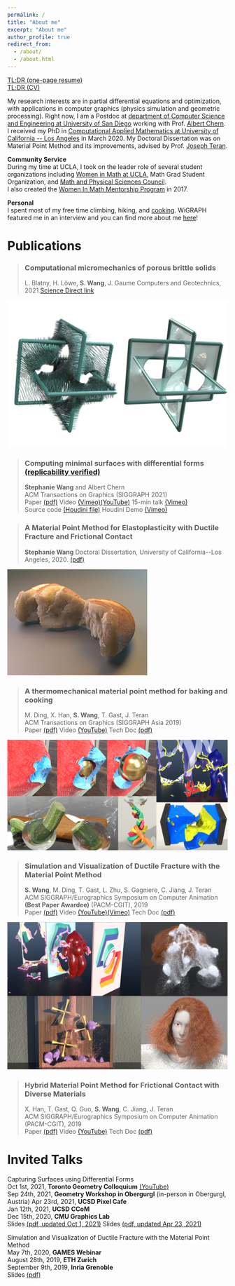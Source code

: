 ```yaml
---
permalink: /
title: "About me"
excerpt: "About me"
author_profile: true
redirect_from: 
  - /about/
  - /about.html
---
```


[TL;DR (one-page resume)](/files/resume.pdf)   
[TL;DR (CV)](/files/cv.pdf)  


My research interests are in partial differential equations and optimization, with applications in computer graphics (physics simulation and geometric processing). 
Right now, I am a Postdoc at [department of Computer Science and Engineering at University of San Diego](https://cse.ucsd.edu/) working with Prof. [Albert Chern](https://cseweb.ucsd.edu/~alchern/). 
I received my PhD in [Computational Applied Mathematics at University of California -- Los Angeles](https://www.math.ucla.edu/research/cam) in March 2020. 
My Doctoral Dissertation was on Material Point Method and its improvements, advised by Prof. [Joseph Teran](https://www.math.ucla.edu/~jteran/). 

**Community Service**  
During my time at UCLA, I took on the leader role of several student organizations including [Women in Math at UCLA](https://www.math.ucla.edu/grad/women-in-math), Math Grad Student Organization, and [Math and Physical Sciences Council](https://www.math.ucla.edu/~mpsc/math/).  
I also created the [Women In Math Mentorship Program](https://www.math.ucla.edu/grad/women-in-math-mentorship-program) in 2017.  

**Personal**  
I spent most of my free time climbing, hiking, and [cooking](https://evastgh.github.io/gallery/). 
WiGRAPH featured me in an interview and you can find more about me [here](https://www.wigraph.org/post-postdocs.html)!


Publications
======

> ### Computational micromechanics of porous brittle solids
> L. Blatny, H. Löwe, **S. Wang**, J. Gaume
> Computers and Geotechnics, 2021
> [Science Direct link](https://www.sciencedirect.com/science/article/pii/S0266352X21002822)

![mincurr](/images/mincurr_cover.jpg)
> ### Computing minimal surfaces with differential forms [(replicability verified)](http://www.replicabilitystamp.org/#https-github-com-evastgh-minimal-current)
> **Stephanie Wang** and Albert Chern  
> ACM Transactions on Graphics (SIGGRAPH 2021)  
> Paper [(pdf)](files/mincurr_paper.pdf) Video [(Vimeo)](https://vimeo.com/542904902)[(YouTube)](https://www.youtube.com/watch?v=HP-DSHth2ck) 15-min talk [(Vimeo)](https://vimeo.com/558315135)  
> Source code [(Houdini file)](files/mincurr_demo_04282021.hipnc) Houdini Demo [(Vimeo)](https://vimeo.com/543382749)

> ### A Material Point Method for Elastoplasticity with Ductile Fracture and Frictional Contact
> **Stephanie Wang**
> Doctoral Dissertation, University of California--Los Angeles, 2020.
> [(pdf)](files/StephanieWang_dissertation_March2020.pdf)

![baking](/images/baking_cover.png)
> ### A thermomechanical material point method for baking and cooking
> M. Ding, X. Han, **S. Wang**, T. Gast, J. Teran  
> ACM Transactions on Graphics (SIGGRAPH Asia 2019)  
> Paper [(pdf)](files/baking_paper.pdf) Video [(YouTube)](https://www.youtube.com/watch?v=iBpolaB4DqA) Tech Doc [(pdf)](files/baking_tech_doc.pdf)

![fracture](/images/fracture_cover.png)
> ### Simulation and Visualization of Ductile Fracture with the Material Point Method
> **S. Wang**, M. Ding, T. Gast, L. Zhu, S. Gagniere, C. Jiang, J. Teran  
> ACM SIGGRAPH/Eurographics Symposium on Computer Animation **(Best Paper Awardee)** (PACM-CGIT), 2019  
> Paper [(pdf)](files/fracture_paper.pdf) Video [(YouTube)](https://www.youtube.com/watch?v=JsHeG0nk7JU)[(Vimeo)](https://vimeo.com/353779419) Tech Doc [(pdf)](files/fracture_tech_doc.pdf)

![hybrid](/images/hybrid_cover.png)
> ### Hybrid Material Point Method for Frictional Contact with Diverse Materials
> X. Han, T. Gast, Q. Guo, **S. Wang**, C. Jiang, J. Teran  
> ACM SIGGRAPH/Eurographics Symposium on Computer Animation (PACM-CGIT), 2019  
> Paper [(pdf)](files/hybrid_mpm_paper.pdf) Video [(YouTube)](https://www.youtube.com/watch?v=OQLYHusPAfw) Tech Doc [(pdf)](files/hybrid_tech_doc.pdf)


Invited Talks
======

Capturing Surfaces using Differential Forms  
Oct 1st, 2021, **Toronto Geometry Colloquium** [(YouTube)](https://www.youtube.com/watch?v=EKnPi7R3P2M)  
Sep 24th, 2021, **Geometry Workshop in Obergurgl**  (in-person in Obergurgl, Austria)
Apr 23rd, 2021, **UCSD Pixel Cafe**  
Jan 12th, 2021, **UCSD CCoM**  
Dec 15th, 2020, **CMU Graphics Lab**  
Slides [(pdf, updated Oct 1, 2021)](files/slides_20210423_PixelCafe.pdf)
Slides [(pdf, updated Apr 23, 2021)](files/slides_20210423_PixelCafe.pdf)  

Simulation and Visualization of Ductile Fracture with the Material Point Method  
May 7th, 2020, **GAMES Webinar**  
August 28th, 2019, **ETH Zurich**  
September 9th, 2019, **Inria Grenoble**  
Slides [(pdf)](files/slides_20190828_ETHZ.pdf)


